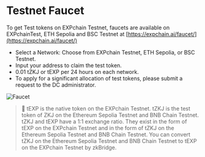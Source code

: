 # Testnet Faucet

To get Test tokens on EXPchain Testnet, faucets are available on EXPchainTest, ETH Sepolia and BSC Testnet at [https://expchain.ai/faucet/](https://expchain.ai/faucet/)

- Select a Network: Choose from EXPchain Testnet, ETH Sepolia, or BSC Testnet.
- Input your address to claim the test token.
- 0.01 tZKJ or tEXP per 24 hours on each network.
- To apply for a significant allocation of test tokens, please submit a request to the DC administrator.

![Faucet](https://storage.googleapis.com/polyhedra-img/images/prod/EXP%20Chain%20Faucet.png)

> 🌟 tEXP is the native token on the EXPchain Testnet. tZKJ is the test token of ZKJ on the Ethereum Sepolia Testnet and BNB Chain Testnet. tZKJ and tEXP have a 1:1 exchange ratio. They exist in the form of tEXP on the EXPchain Testnet and in the form of tZKJ on the Ethereum Sepolia Testnet and BNB Chain Testnet. You can convert tZKJ on the Ethereum Sepolia Testnet and BNB Chain Testnet to tEXP on the EXPchain Testnet by zkBridge.
